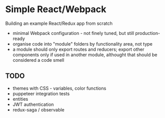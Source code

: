 # Simple React/Webpack

Building an example React/Redux app from scratch

- minimal Webpack configuration - not finely tuned, but still production-ready
- organise code into "module" folders by functionality area, not type
- a module should only export routes and reducers; export other components only
  if used in another module, althought that should be considered a code smell

## TODO
- themes with CSS - variables, color functions
- puppeteer integration tests
- entities
- JWT authentication
- redux-saga / observable
